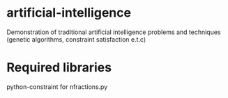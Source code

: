 # artificial-intelligence
Demonstration of traditional artificial intelligence problems and techniques (genetic algorithms, constraint satisfaction e.t.c)
# Required libraries
python-constraint for nfractions.py 
